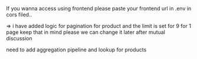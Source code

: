 If you wanna access using frontend please paste your frontend url in .env in cors filed..

=> i have added logic for pagination for product and the limit is set for 9 for 1 page keep that in mind please we can change it later after mutual discussion

need to add aggregation pipeline and lookup for products
